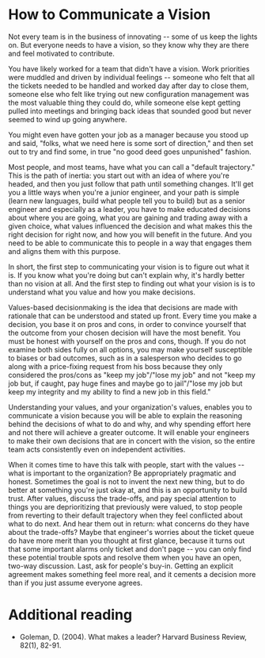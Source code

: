 # How to Communicate a Vision

Not every team is in the business of innovating -- some of us keep the lights on. But everyone 
needs to have a vision, so they know why they are there and feel motivated to contribute. 

You have likely worked for a team that didn't have a vision. Work priorities were muddled and
driven by individual feelings -- someone who felt that all the tickets needed to be handled
and worked day after day to close them, someone else who felt like trying out new 
configuration management was the most valuable thing they could do, while someone else kept 
getting pulled into meetings and bringing back ideas that sounded good but never seemed to 
wind up going anywhere. 

You might even have gotten your job as a manager because you stood up and said, "folks, what 
we need here is some sort of direction," and then set out to try and find some, in true "no
good deed goes unpunished" fashion.

Most people, and most teams, have what you can call a "default trajectory." This is the
path of inertia: you start out with an idea of where you're headed, and then you just follow
that path until something changes. It'll get you a little ways when you're a junior engineer,
and your path is simple (learn new languages, build what people tell you to build) but as
a senior engineer and especially as a leader, you have to make educated decisions about
where you are going, what you are gaining and trading away with a given choice, what values 
influenced the decision and what makes this the right decision for right now, and how you
will benefit in the future. And you need to be able to communicate this to people in a way
that engages them and aligns them with this purpose. 

In short, the first step to communicating your vision is to figure out what it is. If 
you know what you're doing but can't explain why, it's hardly better than no vision at all.
And the first step to finding out what your vision is is to understand what you value 
and how you make decisions.

Values-based decisionmaking is the idea that decisions are made with rationale that can
be understood and stated up front. Every time you make a decision, you base it on pros and
cons, in order to convince yourself that the outcome from your chosen decision will have the
most benefit. You must be honest with yourself on the pros and cons, though. If you do
not examine both sides fully on all options, you may make yourself susceptible to biases
or bad outcomes, such as in a salesperson who decides to go along with a price-fixing
request from his boss because they only considered the pros/cons as "keep my job"/"lose my
job" and not "keep my job but, if caught, pay huge fines and maybe go to jail"/"lose my
job but keep my integrity and my ability to find a new job in this field."

Understanding your values, and your organization's values, enables you to communicate
a vision because you will be able to explain the reasoning behind the decisions of what
to do and why, and why spending effort here and not there will achieve a greater 
outcome. It will enable your engineers to make their own decisions that are in concert 
with the vision, so the entire team acts consistently even on independent activities. 

When it comes time to have this talk with people, start with the values -- what is
important to the organization? Be appropriately pragmatic and honest. Sometimes the goal 
is not to invent the next new thing, but to do better at something you're just okay at, 
and this is an opportunity to build trust. After values, discuss the trade-offs, and
pay special attention to things you are deprioritizing that previously were valued, to
stop people from reverting to their default trajectory when they feel conflicted about
what to do next. And hear them out in return: what concerns do they have about the 
trade-offs? Maybe that engineer's worries about the ticket queue do have more merit than
you thought at first glance, because it turns out that some important alarms only 
ticket and don't page -- you can only find these potential trouble spots and resolve
them when you have an open, two-way discussion. Last, ask for people's buy-in. Getting
an explicit agreement makes something feel more real, and it cements a decision more
than if you just assume everyone agrees. 


# Additional reading

* Goleman, D. (2004). What makes a leader? Harvard Business Review, 82(1), 82-91.
